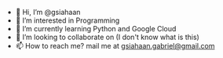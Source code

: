 - 👋 Hi, I’m @gsiahaan
- 👀 I’m interested in Programming
- 🌱 I’m currently learning Python and Google Cloud
- 💞️ I’m looking to collaborate on (I don't know what is this)
- 📫 How to reach me? mail me at gsiahaan.gabriel@gmail.com

<!---
gsiahaan/gsiahaan is a ✨ special ✨ repository because its `README.md` (this file) appears on your GitHub profile.
You can click the Preview link to take a look at your changes.
--->
